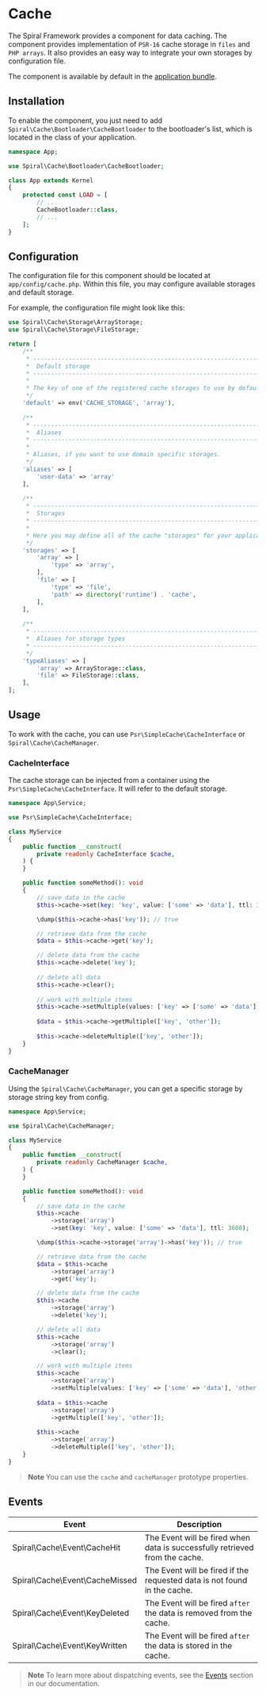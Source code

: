 # Cache

The Spiral Framework provides a component for data caching. The component provides implementation of `PSR-16` 
cache storage in `files` and `PHP arrays`.
It also provides an easy way to integrate your own storages by configuration file.

The component is available by default in the [application bundle](https://github.com/spiral/app).

## Installation

To enable the component, you just need to add `Spiral\Cache\Bootloader\CacheBootloader` to the bootloader's list, 
which is located in the class of your application.

```php
namespace App;

use Spiral\Cache\Bootloader\CacheBootloader;

class App extends Kernel
{
    protected const LOAD = [
        // ...
        CacheBootloader::class,
        // ...
    ];
}
```

## Configuration

The configuration file for this component should be located at `app/config/cache.php`. Within this file, you may
configure available storages and default storage.

For example, the configuration file might look like this:

```php
use Spiral\Cache\Storage\ArrayStorage;
use Spiral\Cache\Storage\FileStorage;

return [
    /**
     * -------------------------------------------------------------------------
     *  Default storage
     * -------------------------------------------------------------------------
     * 
     * The key of one of the registered cache storages to use by default.
     */
    'default' => env('CACHE_STORAGE', 'array'),
    
    /**
     * -------------------------------------------------------------------------
     *  Aliases
     * -------------------------------------------------------------------------
     * 
     * Aliases, if you want to use domain specific storages.
     */
    'aliases' => [
        'user-data' => 'array'
    ],
    
    /**
     * -------------------------------------------------------------------------
     *  Storages
     * -------------------------------------------------------------------------
     * 
     * Here you may define all of the cache "storages" for your application as well as their types.
     */
    'storages' => [
        'array' => [
            'type' => 'array',
        ],
        'file' => [
            'type' => 'file',
            'path' => directory('runtime') . 'cache',
        ],
    ],
    
    /**
     * -------------------------------------------------------------------------
     *  Aliases for storage types
     * -------------------------------------------------------------------------
     */
    'typeAliases' => [
        'array' => ArrayStorage::class,
        'file' => FileStorage::class,
    ],
];
```

## Usage

To work with the cache, you can use `Psr\SimpleCache\CacheInterface` or `Spiral\Cache\CacheManager`.

### CacheInterface

The cache storage can be injected from a container using the `Psr\SimpleCache\CacheInterface`. It will refer to the 
default storage.

```php
namespace App\Service;

use Psr\SimpleCache\CacheInterface;

class MyService
{
    public function __construct(
        private readonly CacheInterface $cache,
    ) {
    }

    public function someMethod(): void
    {
        // save data in the cache
        $this->cache->set(key: 'key', value: ['some' => 'data'], ttl: 3600);

        \dump($this->cache->has('key')); // true

        // retrieve data from the cache
        $data = $this->cache->get('key');

        // delete data from the cache
        $this->cache->delete('key');
        
        // delete all data 
        $this->cache->clear();
        
        // work with multiple items
        $this->cache->setMultiple(values: ['key' => ['some' => 'data'], 'other' => ['foo' => 'bar']], ttl: 3600);
        
        $data = $this->cache->getMultiple(['key', 'other']);
        
        $this->cache->deleteMultiple(['key', 'other']);
    }
}
```

### CacheManager

Using the `Spiral\Cache\CacheManager`, you can get a specific storage by storage string key from config.

```php
namespace App\Service;

use Spiral\Cache\CacheManager;

class MyService
{
    public function __construct(
        private readonly CacheManager $cache,
    ) {
    }

    public function someMethod(): void
    {
        // save data in the cache
        $this->cache
            ->storage('array')
            ->set(key: 'key', value: ['some' => 'data'], ttl: 3600);

        \dump($this->cache->storage('array')->has('key')); // true

        // retrieve data from the cache
        $data = $this->cache
            ->storage('array')
            ->get('key');

        // delete data from the cache
        $this->cache
            ->storage('array')
            ->delete('key');

        // delete all data
        $this->cache
            ->storage('array')
            ->clear();

        // work with multiple items
        $this->cache
            ->storage('array')
            ->setMultiple(values: ['key' => ['some' => 'data'], 'other' => ['foo' => 'bar']], ttl: 3600);
        
        $data = $this->cache
            ->storage('array')
            ->getMultiple(['key', 'other']);
        
        $this->cache
            ->storage('array')
            ->deleteMultiple(['key', 'other']);
    }
}
```

> **Note**
> You can use the `cache` and `cacheManager` prototype properties.

## Events

| Event                          | Description                                                                 |
|--------------------------------|-----------------------------------------------------------------------------|
| Spiral\Cache\Event\CacheHit    | The Event will be fired when data is successfully retrieved from the cache. |
| Spiral\Cache\Event\CacheMissed | The Event will be fired if the requested data is not found in the cache.    |
| Spiral\Cache\Event\KeyDeleted  | The Event will be fired `after` the data is removed from the cache.         |
| Spiral\Cache\Event\KeyWritten  | The Event will be fired `after` the data is stored in the cache.            |

> **Note**
> To learn more about dispatching events, see the [Events](../component/events.md) section in our documentation.

